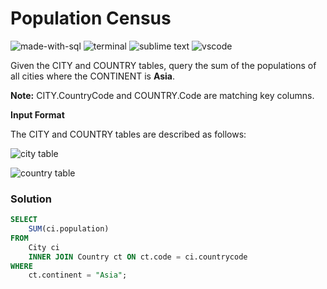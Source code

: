 # Population Census
![made-with-sql](https://img.shields.io/badge/Made%20with-SQL-007396.svg)
![terminal](https://img.shields.io/badge/Windows%20Terminal-4D4D4D?logo=windows%20terminal&logoColor=white)
![sublime text](https://img.shields.io/badge/sublime_text-%23575757.svg?logo=sublime-text&logoColor=important)
![vscode](https://img.shields.io/badge/Visual_Studio_Code-0078D4?logo=visual%20studio%20code&logoColor=white)

Given the CITY and COUNTRY tables, query the sum of the populations of all cities where the CONTINENT is **Asia**.

**Note:** CITY.CountryCode and COUNTRY.Code are matching key columns.

**Input Format**

The CITY and COUNTRY tables are described as follows:

![city table](https://s3.amazonaws.com/hr-challenge-images/8137/1449729804-f21d187d0f-CITY.jpg)

![country table](https://s3.amazonaws.com/hr-challenge-images/8342/1449769013-e54ce90480-Country.jpg)

### Solution
```sql
SELECT
    SUM(ci.population)
FROM
    City ci
    INNER JOIN Country ct ON ct.code = ci.countrycode
WHERE
    ct.continent = "Asia";
```